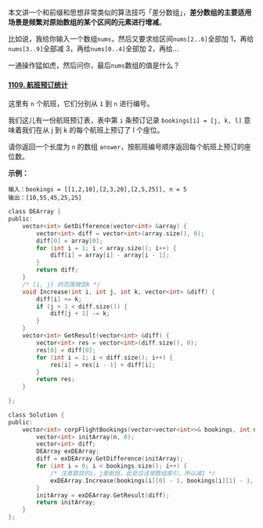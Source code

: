 本文讲一个和前缀和思想非常类似的算法技巧「差分数组」，**差分数组的主要适用场景是频繁对原始数组的某个区间的元素进行增减**。

比如说，我给你输入一个数组`nums`，然后又要求给区间`nums[2..6]`全部加 1，再给`nums[3..9]`全部减 3，再给`nums[0..4]`全部加 2，再给…

一通操作猛如虎，然后问你，最后`nums`数组的值是什么？

#### [1109. 航班预订统计](https://leetcode-cn.com/problems/corporate-flight-bookings/)

这里有 `n` 个航班，它们分别从 `1` 到 `n` 进行编号。

我们这儿有一份航班预订表，表中第 `i` 条预订记录 `bookings[i] = [j, k, l]` 意味着我们在从 j 到 k 的每个航班上预订了 l 个座位。

请你返回一个长度为 `n` 的数组 `answer`，按航班编号顺序返回每个航班上预订的座位数。

**示例：**

```
输入：bookings = [[1,2,10],[2,3,20],[2,5,25]], n = 5
输出：[10,55,45,25,25]
```


```c
class DEArray {
public:
	vector<int> GetDifference(vector<int> &array) {
		vector<int> diff = vector<int>(array.size(), 0);
		diff[0] = array[0];
		for (int i = 1; i < array.size(); i++) {
			diff[i] = array[i] - array[i - 1];
		}
		return diff;
	}
	/* [i, j] 的范围增加k */
	void Increase(int i, int j, int k, vector<int> &diff) {
		diff[i] += k;
		if (j + 1 < diff.size()) {
			diff[j + 1] -= k;
		}
	}
	vector<int> GetResult(vector<int> &diff) {
		vector<int> res = vector<int>(diff.size(), 0);
		res[0] = diff[0];
		for (int i = 1; i < diff.size(); i++) {
			res[i] = res[i - 1] + diff[i];
		}
		return res;
	}

};

class Solution {
public:
	vector<int> corpFlightBookings(vector<vector<int>>& bookings, int n) {
		vector<int> initArray(n, 0);
		vector<int> diff;
		DEArray exDEArray;
		diff = exDEArray.GetDifference(initArray);
		for (int i = 0; i < bookings.size(); i++) {
            /* 注意题目的i，j是航班，此处应该是数组索引，所以减1 */
			exDEArray.Increase(bookings[i][0] - 1, bookings[i][1] - 1, bookings[i][2], diff);
		}
		initArray = exDEArray.GetResult(diff);
		return initArray;
	}
};
```

